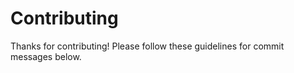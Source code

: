 # Contributing
Thanks for contributing! Please follow these guidelines for commit messages below.



